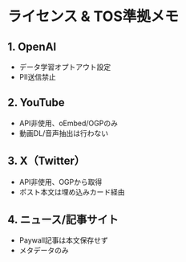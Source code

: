 # ライセンス & TOS準拠メモ

## 1. OpenAI
- データ学習オプトアウト設定
- PII送信禁止

## 2. YouTube
- API非使用、oEmbed/OGPのみ
- 動画DL/音声抽出は行わない

## 3. X（Twitter）
- API非使用、OGPから取得
- ポスト本文は埋め込みカード経由

## 4. ニュース/記事サイト
- Paywall記事は本文保存せず
- メタデータのみ
